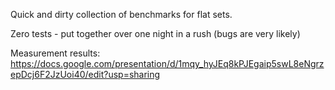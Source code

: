 Quick and dirty collection of benchmarks for flat sets.

Zero tests - put together over one night in a rush (bugs are very likely)

Measurement results: https://docs.google.com/presentation/d/1mqy_hyJEq8kPJEgaip5swL8eNgrzepDcj6F2JzUoi40/edit?usp=sharing